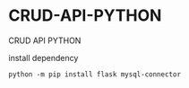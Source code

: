 # CRUD-API-PYTHON
CRUD API PYTHON

install dependency
```
python -m pip install flask mysql-connector
```
